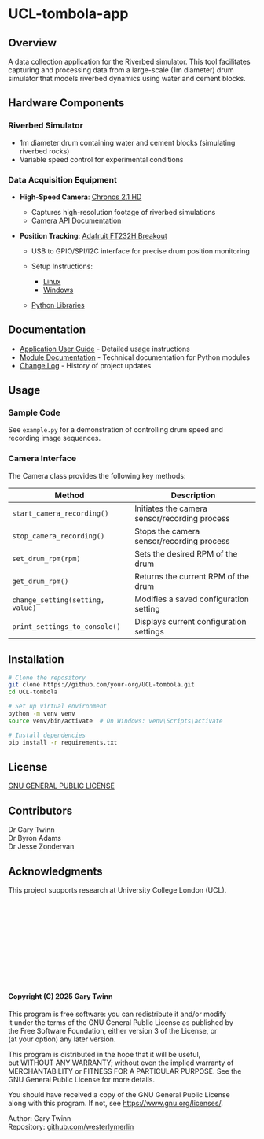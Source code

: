 # UCL-tombola-app

## Overview
A data collection application for the Riverbed simulator. This tool facilitates capturing and processing data from a large-scale (1m diameter) drum simulator that models riverbed dynamics using water and cement blocks.
## Hardware Components
### Riverbed Simulator
- 1m diameter drum containing water and cement blocks (simulating riverbed rocks)
- Variable speed control for experimental conditions

### Data Acquisition Equipment
- **High-Speed Camera**: [Chronos 2.1 HD](https://www.krontech.ca/product/chronos-2-1-hd-high-speed-camera/)
    - Captures high-resolution footage of riverbed simulations
    - [Camera API Documentation](https://www.krontech.ca/wp-content/uploads/2020/05/WebAPI_Printout.pdf)

- **Position Tracking**: [Adafruit FT232H Breakout](https://www.adafruit.com/product/2264)
    - USB to GPIO/SPI/I2C interface for precise drum position monitoring
    - Setup Instructions:
        - [Linux](https://learn.adafruit.com/circuitpython-on-any-computer-with-ft232h/linux)
        - [Windows](https://learn.adafruit.com/circuitpython-on-any-computer-with-ft232h/windows)

    - [Python Libraries](https://github.com/adafruit/Adafruit_Blinka)

## Documentation
- [Application User Guide](./README.pdf) - Detailed usage instructions
- [Module Documentation](./docs/readme.md) - Technical documentation for Python modules
- [Change Log](./changelog.txt) - History of project updates

## Usage
### Sample Code
See `example.py` for a demonstration of controlling drum speed and recording image sequences.
### Camera Interface
The Camera class provides the following key methods:

| Method | Description |
| --- | --- |
| `start_camera_recording()` | Initiates the camera sensor/recording process |
| `stop_camera_recording()` | Stops the camera sensor/recording process |
| `set_drum_rpm(rpm)` | Sets the desired RPM of the drum |
| `get_drum_rpm()` | Returns the current RPM of the drum |
| `change_setting(setting, value)` | Modifies a saved configuration setting |
| `print_settings_to_console()` | Displays current configuration settings |
## Installation
``` bash
# Clone the repository
git clone https://github.com/your-org/UCL-tombola.git
cd UCL-tombola

# Set up virtual environment
python -m venv venv
source venv/bin/activate  # On Windows: venv\Scripts\activate

# Install dependencies
pip install -r requirements.txt
```
## License
[GNU GENERAL PUBLIC LICENSE](./LICENCE)
## Contributors
Dr Gary Twinn   
Dr Byron Adams  
Dr Jesse Zondervan  
## Acknowledgments
This project supports research at University College London (UCL).

&nbsp;   
&nbsp;    
&nbsp;  
&nbsp;   
&nbsp;   
&nbsp;   
--------------

#### Copyright (C) 2025 Gary Twinn

This program is free software: you can redistribute it and/or modify  
it under the terms of the GNU General Public License as published by  
the Free Software Foundation, either version 3 of the License, or  
(at your option) any later version.  

This program is distributed in the hope that it will be useful,  
but WITHOUT ANY WARRANTY; without even the implied warranty of  
MERCHANTABILITY or FITNESS FOR A PARTICULAR PURPOSE. See the  
GNU General Public License for more details.  

You should have received a copy of the GNU General Public License  
along with this program. If not, see <https://www.gnu.org/licenses/>.


Author:  Gary Twinn  
Repository:  [github.com/westerlymerlin](https://github)





